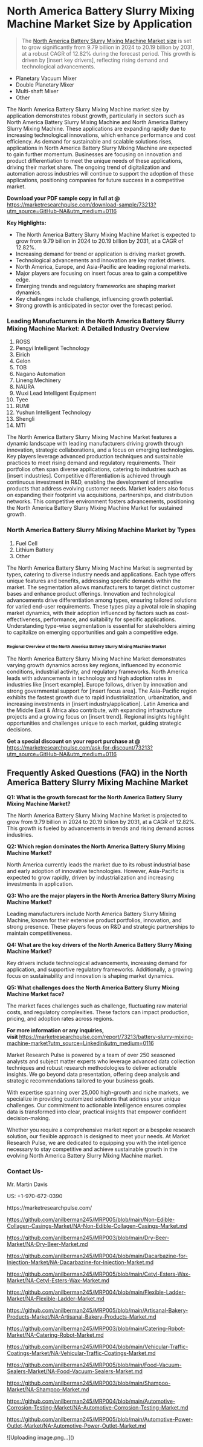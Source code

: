 <h1>North America Battery Slurry Mixing Machine Market&nbsp;Size by Application</h1><blockquote><p>The <a href="https://marketresearchpulse.com/download-sample/73213?utm_source=GitHub-NA&amp;utm_medium=0116">North America Battery Slurry Mixing Machine Market size</a> is set to grow significantly from 9.79 billion in 2024 to 20.19 billion by 2031, at a robust CAGR of 12.82% during the forecast period. This growth is driven by [insert key drivers], reflecting rising demand and technological advancements.</p></blockquote><ul><li>Planetary Vacuum Mixer<li> Double Planetary Mixer<li> Multi-shaft Mixer<li> Other</li></ul><p>The North America Battery Slurry Mixing Machine market size by application demonstrates robust growth, particularly in sectors such as North America Battery Slurry Mixing Machine and North America Battery Slurry Mixing Machine. These applications are expanding rapidly due to increasing technological innovations, which enhance performance and cost efficiency. As demand for sustainable and scalable solutions rises, applications in North America Battery Slurry Mixing Machine are expected to gain further momentum. Businesses are focusing on innovation and product differentiation to meet the unique needs of these applications, driving their market share. The ongoing trend of digitalization and automation across industries will continue to support the adoption of these applications, positioning companies for future success in a competitive market.</p><p><strong>Download your PDF sample copy in full at @ </strong><a href="https://marketresearchpulse.com/download-sample/73213?utm_source=GitHub-NA&amp;utm_medium=0116">https://marketresearchpulse.com/download-sample/73213?utm_source=GitHub-NA&amp;utm_medium=0116</a></p><p><strong>Key Highlights: </strong></p><ul><li>The North America Battery Slurry Mixing Machine Market is expected to grow from 9.79 billion in 2024 to 20.19 billion by 2031, at a CAGR of 12.82%.</li><li>Increasing demand for trend or application is driving market growth.</li><li>Technological advancements and innovation are key market drivers.</li><li>North America, Europe, and Asia-Pacific are leading regional markets.</li><li>Major players are focusing on insert focus area to gain a competitive edge.</li><li>Emerging trends and regulatory frameworks are shaping market dynamics.</li><li>Key challenges include challenge, influencing growth potential.</li><li>Strong growth is anticipated in sector over the forecast period.</li></ul><h3>Leading Manufacturers in the North America Battery Slurry Mixing Machine Market: A Detailed Industry Overview</h3><ol><li>ROSS</li><li>Pengyi Intelligent Technology</li><li>Eirich</li><li>Gelon</li><li>TOB</li><li>Nagano Automation</li><li>Lineng Mechinery</li><li>NAURA</li><li>Wuxi Lead Intelligent Equipment</li><li>Tyee</li><li>RUMI</li><li>Yushun Intelligent Technology</li><li>Shengli</li><li>MTI</li></ol><div class="flex max-w-full flex-col flex-grow"><div class="min-h-8 text-message flex w-full flex-col items-end gap-2 whitespace-normal break-words [.text-message+&amp;]:mt-5" dir="auto" data-message-author-role="assistant" data-message-id="fd8432e4-4910-450d-b182-61b7bfb0a01f" data-message-model-slug="gpt-4o"><div class="flex w-full flex-col gap-1 empty:hidden first:pt-[3px]"><div class="markdown prose w-full break-words dark:prose-invert light"><p>The North America Battery Slurry Mixing Machine Market features a dynamic landscape with leading manufacturers driving growth through innovation, strategic collaborations, and a focus on emerging technologies. Key players leverage advanced production techniques and sustainable practices to meet rising demand and regulatory requirements. Their portfolios often span diverse applications, catering to industries such as [insert industries]. Competitive differentiation is achieved through continuous investment in R&amp;D, enabling the development of innovative products that address evolving customer needs. Market leaders also focus on expanding their footprint via acquisitions, partnerships, and distribution networks. This competitive environment fosters advancements, positioning the North America Battery Slurry Mixing Machine Market for sustained growth.</p></div></div></div></div><h3>North America Battery Slurry Mixing Machine Market by Types</h3><ol><li>Fuel Cell<li> Lithium Battery<li> Other</li></ol><div class="flex max-w-full flex-col flex-grow"><div class="min-h-8 text-message flex w-full flex-col items-end gap-2 whitespace-normal break-words [.text-message+&amp;]:mt-5" dir="auto" data-message-author-role="assistant" data-message-id="084470be-0bb7-4664-bddf-5156b4f41249" data-message-model-slug="gpt-4o-mini"><div class="flex w-full flex-col gap-1 empty:hidden first:pt-[3px]"><div class="markdown prose w-full break-words dark:prose-invert light"><p>The North America Battery Slurry Mixing Machine Market is segmented by types, catering to diverse industry needs and applications. Each type offers unique features and benefits, addressing specific demands within the market. The segmentation allows manufacturers to target distinct customer bases and enhance product offerings. Innovation and technological advancements drive differentiation among types, ensuring tailored solutions for varied end-user requirements. These types play a pivotal role in shaping market dynamics, with their adoption influenced by factors such as cost-effectiveness, performance, and suitability for specific applications. Understanding type-wise segmentation is essential for stakeholders aiming to capitalize on emerging opportunities and gain a competitive edge.</p></div></div></div></div><h3><span style="font-size: 11px;">Regional Overview of the North America Battery Slurry Mixing Machine Market</span></h3><div class="flex max-w-full flex-col flex-grow"><div class="min-h-8 text-message flex w-full flex-col items-end gap-2 whitespace-normal break-words [.text-message+&amp;]:mt-5" dir="auto" data-message-author-role="assistant" data-message-id="e9038762-ce64-4e30-91c9-9bd413514231" data-message-model-slug="gpt-4o-mini"><div class="flex w-full flex-col gap-1 empty:hidden first:pt-[3px]"><div class="markdown prose w-full break-words dark:prose-invert light"><p>The North America Battery Slurry Mixing Machine Market demonstrates varying growth dynamics across key regions, influenced by economic conditions, industrial activity, and regulatory frameworks. North America leads with advancements in technology and high adoption rates in industries like [insert example]. Europe follows, driven by innovation and strong governmental support for [insert focus area]. The Asia-Pacific region exhibits the fastest growth due to rapid industrialization, urbanization, and increasing investments in [insert industry/application]. Latin America and the Middle East &amp; Africa also contribute, with expanding infrastructure projects and a growing focus on [insert trend]. Regional insights highlight opportunities and challenges unique to each market, guiding strategic decisions.</p></div></div></div></div><p><strong>Get a special discount on your report purchase at @ </strong><a href="https://marketresearchpulse.com/ask-for-discount/73213?utm_source=GitHub-NA&amp;utm_medium=0116">https://marketresearchpulse.com/ask-for-discount/73213?utm_source=GitHub-NA&amp;utm_medium=0116</a></p><h2>Frequently Asked Questions (FAQ) in the North America Battery Slurry Mixing Machine Market</h2><p><strong>Q1: What is the growth forecast for the North America Battery Slurry Mixing Machine Market?</strong></p><p>The North America Battery Slurry Mixing Machine Market is projected to grow from 9.79 billion in 2024 to 20.19 billion by 2031, at a CAGR of 12.82%. This growth is fueled by advancements in trends and rising demand across industries.</p><p><strong>Q2: Which region dominates the North America Battery Slurry Mixing Machine Market?</strong></p><p>North America currently leads the market due to its robust industrial base and early adoption of innovative technologies. However, Asia-Pacific is expected to grow rapidly, driven by industrialization and increasing investments in application.</p><p><strong>Q3: Who are the major players in the North America Battery Slurry Mixing Machine Market?</strong></p><p>Leading manufacturers include North America Battery Slurry Mixing Machine, known for their extensive product portfolios, innovation, and strong presence. These players focus on R&amp;D and strategic partnerships to maintain competitiveness.</p><p><strong>Q4: What are the key drivers of the North America Battery Slurry Mixing Machine Market?</strong></p><p>Key drivers include technological advancements, increasing demand for application, and supportive regulatory frameworks. Additionally, a growing focus on sustainability and innovation is shaping market dynamics.</p><p><strong>Q5: What challenges does the North America Battery Slurry Mixing Machine Market face?</strong></p><p>The market faces challenges such as challenge, fluctuating raw material costs, and regulatory complexities. These factors can impact production, pricing, and adoption rates across regions.</p><p><strong>For more information or any inquiries, visit&nbsp;</strong><a href="https://marketresearchpulse.com/report/73213/battery-slurry-mixing-machine-market?utm_source=Linkedin&utm_medium=0116">https://marketresearchpulse.com/report/73213/battery-slurry-mixing-machine-market?utm_source=Linkedin&utm_medium=0116</a></p><p>Market Research Pulse is powered by a team of over 250 seasoned analysts and subject matter experts who leverage advanced data collection techniques and robust research methodologies to deliver actionable insights. We go beyond data presentation, offering deep analysis and strategic recommendations tailored to your business goals.</p><p>With expertise spanning over 25,000 high-growth and niche markets, we specialize in providing customized solutions that address your unique challenges. Our commitment to actionable intelligence ensures complex data is transformed into clear, practical insights that empower confident decision-making.</p><p>Whether you require a comprehensive market report or a bespoke research solution, our flexible approach is designed to meet your needs. At Market Research Pulse, we are dedicated to equipping you with the intelligence necessary to stay competitive and achieve sustainable growth in the evolving North America Battery Slurry Mixing Machine market.</p><h3><strong>Contact Us-</strong></h3><p>Mr. Martin Davis</p><p>US: +1-970-672-0390</p><p>https://marketresearchpulse.com/</p><p><a href="https://github.com/anilberman245/MRP005/blob/main/Non-Edible-Collagen-Casings-Market/NA-Non-Edible-Collagen-Casings-Market.md">https://github.com/anilberman245/MRP005/blob/main/Non-Edible-Collagen-Casings-Market/NA-Non-Edible-Collagen-Casings-Market.md</a></p><p><a href="https://github.com/anilberman245/MRP003/blob/main/Dry-Beer-Market/NA-Dry-Beer-Market.md">https://github.com/anilberman245/MRP003/blob/main/Dry-Beer-Market/NA-Dry-Beer-Market.md</a></p><p><a href="https://github.com/anilberman245/MRP004/blob/main/Dacarbazine-for-Injection-Market/NA-Dacarbazine-for-Injection-Market.md">https://github.com/anilberman245/MRP004/blob/main/Dacarbazine-for-Injection-Market/NA-Dacarbazine-for-Injection-Market.md</a></p><p><a href="https://github.com/anilberman245/MRP005/blob/main/Cetyl-Esters-Wax-Market/NA-Cetyl-Esters-Wax-Market.md">https://github.com/anilberman245/MRP005/blob/main/Cetyl-Esters-Wax-Market/NA-Cetyl-Esters-Wax-Market.md</a></p><p><a href="https://github.com/anilberman245/MRP004/blob/main/Flexible-Ladder-Market/NA-Flexible-Ladder-Market.md">https://github.com/anilberman245/MRP004/blob/main/Flexible-Ladder-Market/NA-Flexible-Ladder-Market.md</a></p><p><a href="https://github.com/anilberman245/MRP005/blob/main/Artisanal-Bakery-Products-Market/NA-Artisanal-Bakery-Products-Market.md">https://github.com/anilberman245/MRP005/blob/main/Artisanal-Bakery-Products-Market/NA-Artisanal-Bakery-Products-Market.md</a></p><p><a href="https://github.com/anilberman245/MRP003/blob/main/Catering-Robot-Market/NA-Catering-Robot-Market.md">https://github.com/anilberman245/MRP003/blob/main/Catering-Robot-Market/NA-Catering-Robot-Market.md</a></p><p><a href="https://github.com/anilberman245/MRP004/blob/main/Vehicular-Traffic-Coatings-Market/NA-Vehicular-Traffic-Coatings-Market.md">https://github.com/anilberman245/MRP004/blob/main/Vehicular-Traffic-Coatings-Market/NA-Vehicular-Traffic-Coatings-Market.md</a></p><p><a href="https://github.com/anilberman245/MRP005/blob/main/Food-Vacuum-Sealers-Market/NA-Food-Vacuum-Sealers-Market.md">https://github.com/anilberman245/MRP005/blob/main/Food-Vacuum-Sealers-Market/NA-Food-Vacuum-Sealers-Market.md</a></p><p><a href="https://github.com/anilberman245/MRP003/blob/main/Shampoo-Market/NA-Shampoo-Market.md">https://github.com/anilberman245/MRP003/blob/main/Shampoo-Market/NA-Shampoo-Market.md</a></p><p><a href="https://github.com/anilberman245/MRP004/blob/main/Automotive-Corrosion-Testing-Market/NA-Automotive-Corrosion-Testing-Market.md">https://github.com/anilberman245/MRP004/blob/main/Automotive-Corrosion-Testing-Market/NA-Automotive-Corrosion-Testing-Market.md</a></p><p><a href="https://github.com/anilberman245/MRP005/blob/main/Automotive-Power-Outlet-Market/NA-Automotive-Power-Outlet-Market.md">https://github.com/anilberman245/MRP005/blob/main/Automotive-Power-Outlet-Market/NA-Automotive-Power-Outlet-Market.md</a></p>
![Uploading image.png…]()
